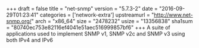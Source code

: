+++
draft = false
title = "net-snmp"
version = "5.7.3-2"
date = "2016-09-29T01:23:41"
categories = ['network-extra']
upstreamurl = "http://www.net-snmp.org/"
arch = "x86_64"
size = "2478232"
usize = "13356838"
sha1sum = "80740ec753e82116ef4041e51aec516999857bf6"
+++
A suite of applications used to implement SNMP v1, SNMP v2c and SNMP v3 using both IPv4 and IPv6
